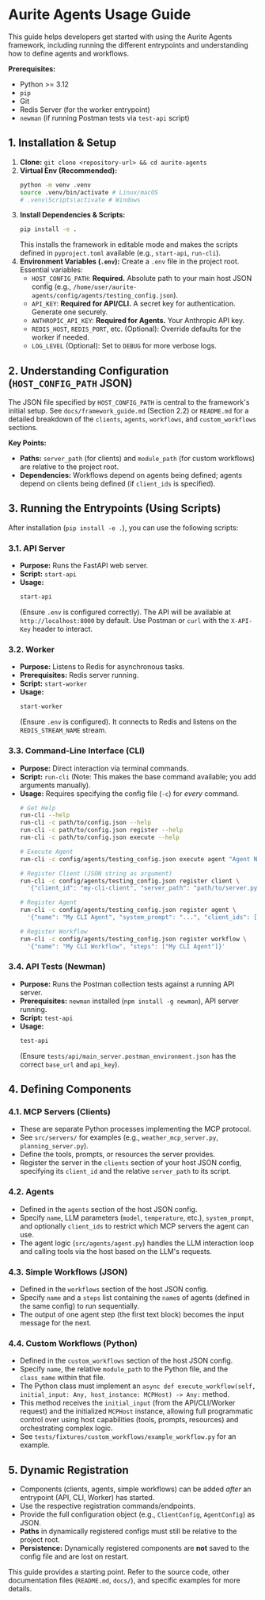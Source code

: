 # Aurite Agents Usage Guide

This guide helps developers get started with using the Aurite Agents framework, including running the different entrypoints and understanding how to define agents and workflows.

**Prerequisites:**
*   Python >= 3.12
*   `pip`
*   Git
*   Redis Server (for the worker entrypoint)
*   `newman` (if running Postman tests via `test-api` script)

## 1. Installation & Setup

1.  **Clone:** `git clone <repository-url> && cd aurite-agents`
2.  **Virtual Env (Recommended):**
    ```bash
    python -m venv .venv
    source .venv/bin/activate # Linux/macOS
    # .venv\Scripts\activate # Windows
    ```
3.  **Install Dependencies & Scripts:**
    ```bash
    pip install -e .
    ```
    This installs the framework in editable mode and makes the scripts defined in `pyproject.toml` available (e.g., `start-api`, `run-cli`).
4.  **Environment Variables (`.env`):**
    Create a `.env` file in the project root. Essential variables:
    *   `HOST_CONFIG_PATH`: **Required.** Absolute path to your main host JSON config (e.g., `/home/user/aurite-agents/config/agents/testing_config.json`).
    *   `API_KEY`: **Required for API/CLI.** A secret key for authentication. Generate one securely.
    *   `ANTHROPIC_API_KEY`: **Required for Agents.** Your Anthropic API key.
    *   `REDIS_HOST`, `REDIS_PORT`, etc. (Optional): Override defaults for the worker if needed.
    *   `LOG_LEVEL` (Optional): Set to `DEBUG` for more verbose logs.

## 2. Understanding Configuration (`HOST_CONFIG_PATH` JSON)

The JSON file specified by `HOST_CONFIG_PATH` is central to the framework's initial setup. See `docs/framework_guide.md` (Section 2.2) or `README.md` for a detailed breakdown of the `clients`, `agents`, `workflows`, and `custom_workflows` sections.

**Key Points:**
*   **Paths:** `server_path` (for clients) and `module_path` (for custom workflows) are relative to the project root.
*   **Dependencies:** Workflows depend on agents being defined; agents depend on clients being defined (if `client_ids` is specified).

## 3. Running the Entrypoints (Using Scripts)

After installation (`pip install -e .`), you can use the following scripts:

### 3.1. API Server

*   **Purpose:** Runs the FastAPI web server.
*   **Script:** `start-api`
*   **Usage:**
    ```bash
    start-api
    ```
    (Ensure `.env` is configured correctly). The API will be available at `http://localhost:8000` by default. Use Postman or `curl` with the `X-API-Key` header to interact.

### 3.2. Worker

*   **Purpose:** Listens to Redis for asynchronous tasks.
*   **Prerequisites:** Redis server running.
*   **Script:** `start-worker`
*   **Usage:**
    ```bash
    start-worker
    ```
    (Ensure `.env` is configured). It connects to Redis and listens on the `REDIS_STREAM_NAME` stream.

### 3.3. Command-Line Interface (CLI)

*   **Purpose:** Direct interaction via terminal commands.
*   **Script:** `run-cli` (Note: This makes the base command available; you add arguments manually).
*   **Usage:** Requires specifying the config file (`-c`) for *every* command.
    ```bash
    # Get Help
    run-cli --help
    run-cli -c path/to/config.json --help
    run-cli -c path/to/config.json register --help
    run-cli -c path/to/config.json execute --help

    # Execute Agent
    run-cli -c config/agents/testing_config.json execute agent "Agent Name" "Your message here"

    # Register Client (JSON string as argument)
    run-cli -c config/agents/testing_config.json register client \
      '{"client_id": "my-cli-client", "server_path": "path/to/server.py", "capabilities": ["tools"], "roots": []}'

    # Register Agent
    run-cli -c config/agents/testing_config.json register agent \
      '{"name": "My CLI Agent", "system_prompt": "...", "client_ids": ["my-cli-client"]}'

    # Register Workflow
    run-cli -c config/agents/testing_config.json register workflow \
      '{"name": "My CLI Workflow", "steps": ["My CLI Agent"]}'
    ```

### 3.4. API Tests (Newman)

*   **Purpose:** Runs the Postman collection tests against a running API server.
*   **Prerequisites:** `newman` installed (`npm install -g newman`), API server running.
*   **Script:** `test-api`
*   **Usage:**
    ```bash
    test-api
    ```
    (Ensure `tests/api/main_server.postman_environment.json` has the correct `base_url` and `api_key`).

## 4. Defining Components

### 4.1. MCP Servers (Clients)

*   These are separate Python processes implementing the MCP protocol.
*   See `src/servers/` for examples (e.g., `weather_mcp_server.py`, `planning_server.py`).
*   Define the tools, prompts, or resources the server provides.
*   Register the server in the `clients` section of your host JSON config, specifying its `client_id` and the relative `server_path` to its script.

### 4.2. Agents

*   Defined in the `agents` section of the host JSON config.
*   Specify `name`, LLM parameters (`model`, `temperature`, etc.), `system_prompt`, and optionally `client_ids` to restrict which MCP servers the agent can use.
*   The agent logic (`src/agents/agent.py`) handles the LLM interaction loop and calling tools via the host based on the LLM's requests.

### 4.3. Simple Workflows (JSON)

*   Defined in the `workflows` section of the host JSON config.
*   Specify `name` and a `steps` list containing the `name`s of agents (defined in the same config) to run sequentially.
*   The output of one agent step (the first text block) becomes the input message for the next.

### 4.4. Custom Workflows (Python)

*   Defined in the `custom_workflows` section of the host JSON config.
*   Specify `name`, the relative `module_path` to the Python file, and the `class_name` within that file.
*   The Python class must implement an `async def execute_workflow(self, initial_input: Any, host_instance: MCPHost) -> Any:` method.
*   This method receives the `initial_input` (from the API/CLI/Worker request) and the initialized `MCPHost` instance, allowing full programmatic control over using host capabilities (tools, prompts, resources) and orchestrating complex logic.
*   See `tests/fixtures/custom_workflows/example_workflow.py` for an example.

## 5. Dynamic Registration

*   Components (clients, agents, simple workflows) can be added *after* an entrypoint (API, CLI, Worker) has started.
*   Use the respective registration commands/endpoints.
*   Provide the full configuration object (e.g., `ClientConfig`, `AgentConfig`) as JSON.
*   **Paths** in dynamically registered configs must still be relative to the project root.
*   **Persistence:** Dynamically registered components are **not** saved to the config file and are lost on restart.

This guide provides a starting point. Refer to the source code, other documentation files (`README.md`, `docs/`), and specific examples for more details.
